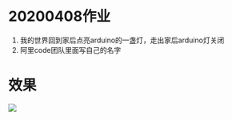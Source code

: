 # 20200408作业
1. 我的世界回到家后点亮arduino的一盏灯，走出家后arduino灯关闭
2. 阿里code团队里面写自己的名字 

# 效果
![](https://github.com/shiep18/EIS2020/blob/master/students/zengkexiang/20200408/houseLED2.gif)
